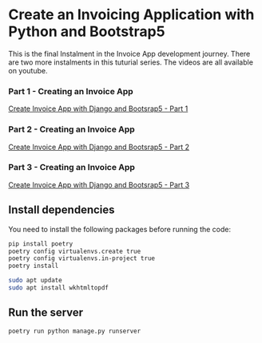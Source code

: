# Create an Invoicing Application with Python and Bootstrap5

This is the final Instalment in the Invoice App development journey. There are two more instalments in this tuturial series. The videos are all available on youtube.

### Part 1 - Creating an Invoice App
[Create Invoice App with Django and Bootsrap5 - Part 1](https://www.youtube.com/watch?v=9XE0sf0XYuw)

### Part 2 - Creating an Invoice App
[Create Invoice App with Django and Bootsrap5 - Part 2](https://www.youtube.com/watch?v=5FILKEYu54M)

### Part 3 - Creating an Invoice App
[Create Invoice App with Django and Bootsrap5 - Part 3](https://www.youtube.com/watch?v=KU_taqbG00U)

## Install dependencies

You need to install the following packages before running the code:
```bash
pip install poetry
poetry config virtualenvs.create true
poetry config virtualenvs.in-project true
poetry install

sudo apt update
sudo apt install wkhtmltopdf
```

## Run the server

```bash
poetry run python manage.py runserver
```